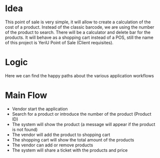 # Idea
This point of sale is very simple, it will allow to create a calculation of the cost of a product. Instead of the classic barcode, we are using the number of the product to search.
There will be a calculator and delete bar for the products.
It will behave as a shopping cart instead of a POS, still the name of this project is YeriU Point of Sale (Client requisites).

# Logic 
Here we can find the happy paths about the various application workflows
 
# Main Flow
- Vendor start the application
- Search for a product or introduce the number of the product (Product ID)
- The system will show the product (a message will appear if the product is not found)
- The vendor will add the product to shopping cart
- The shopping cart will show the total amount of the products
- The vendor can add or remove products 
- The system will share a ticket with the products and price 

